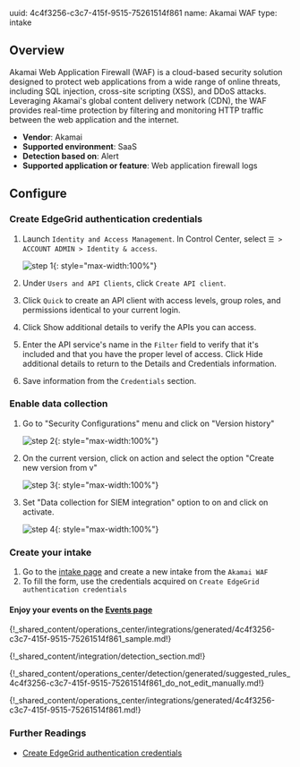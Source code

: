 uuid: 4c4f3256-c3c7-415f-9515-75261514f861
name: Akamai WAF
type: intake

## Overview

Akamai Web Application Firewall (WAF) is a cloud-based security solution designed to protect web applications from a wide range of online threats, including SQL injection, cross-site scripting (XSS), and DDoS attacks. Leveraging Akamai's global content delivery network (CDN), the WAF provides real-time protection by filtering and monitoring HTTP traffic between the web application and the internet.
 
- **Vendor**: Akamai
- **Supported environment**: SaaS
- **Detection based on**: Alert
- **Supported application or feature**: Web application firewall logs

## Configure

### Create EdgeGrid authentication credentials

1. Launch `Identity and Access Management`. In Control Center, select `☰ > ACCOUNT ADMIN > Identity & access`.

    ![step 1](/assets/operation_center/integration_catalog/network_security/akamai_waf/create_creds.png){: style="max-width:100%"}

2. Under `Users and API Clients`, click `Create API client`.
3. Click `Quick` to create an API client with access levels, group roles, and permissions identical to your current login.
4. Click Show additional details to verify the APIs you can access.
5. Enter the API service's name in the `Filter` field to verify that it's included and that you have the proper level of access.
Click Hide additional details to return to the Details and Credentials information.
6. Save information from the `Credentials` section.

### Enable data collection

1. Go to "Security Configurations" menu and click on "Version history"

    ![step 2](/assets/operation_center/integration_catalog/network_security/akamai_waf/step1.png){: style="max-width:100%"}

2. On the current version, click on action and select the option "Create new version from v<x>"

    ![step 3](/assets/operation_center/integration_catalog/network_security/akamai_waf/step2.png){: style="max-width:100%"}

3. Set "Data collection for SIEM integration" option to on and click on activate.

    ![step 4](/assets/operation_center/integration_catalog/network_security/akamai_waf/step3.png){: style="max-width:100%"}

### Create your intake

1. Go to the [intake page](https://app.sekoia.io/operations/intakes) and create a new intake from the `Akamai WAF`
2. To fill the form, use the credentials acquired on  `Create EdgeGrid authentication credentials`

#### Enjoy your events on the [Events page](https://app.sekoia.io/operations/events)


{!_shared_content/operations_center/integrations/generated/4c4f3256-c3c7-415f-9515-75261514f861_sample.md!}

{!_shared_content/integration/detection_section.md!}

{!_shared_content/operations_center/detection/generated/suggested_rules_4c4f3256-c3c7-415f-9515-75261514f861_do_not_edit_manually.md!}

{!_shared_content/operations_center/integrations/generated/4c4f3256-c3c7-415f-9515-75261514f861.md!}

### Further Readings
- [Create EdgeGrid authentication credentials](https://techdocs.akamai.com/developer/docs/set-up-authentication-credentials)
